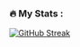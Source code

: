### :fire: My Stats :
[![GitHub Streak](http://github-readme-streak-stats.herokuapp.com?user=swapper9&theme=dark&background=000000)](https://git.io/streak-stats)

<!--
**swapper9/swapper9** is a ✨ _special_ ✨ repository because its `README.md` (this file) appears on your GitHub profile.

Here are some ideas to get you started:

- 🔭 I’m currently working on ...
- 🌱 I’m currently learning ...
- 👯 I’m looking to collaborate on ...
- 🤔 I’m looking for help with ...
- 💬 Ask me about ...
- 📫 How to reach me: ...
- 😄 Pronouns: ...
- ⚡ Fun fact: ...
-->
